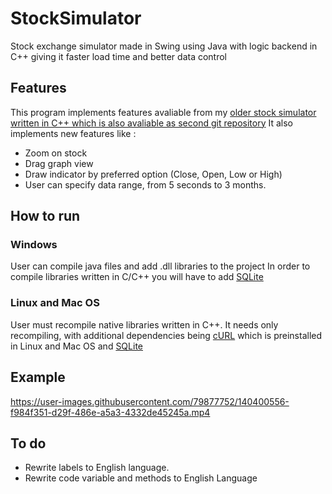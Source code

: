 # StockSimulator
Stock exchange simulator made in Swing using Java with logic backend in C++ giving it faster load time and better data control

## Features

This program implements features avaliable from my [older stock simulator written in C++ which is also avaliable as second git repository](https://github.com/DusanTodorovic5/StockPriceSimulatorCpp)
It also implements new features like :
 - Zoom on stock
 - Drag graph view
 - Draw indicator by preferred option (Close, Open, Low or High)
 - User can specify data range, from 5 seconds to 3 months.

## How to run

### Windows

User can compile java files and add .dll libraries to the project
In order to compile libraries written in C/C++ you will have to add [SQLite](https://www.sqlite.org/download.html)

### Linux and Mac OS 

User must recompile native libraries written in C++.
It needs only recompiling, with additional dependencies being [cURL](https://curl.se/) which is preinstalled in Linux and Mac OS and [SQLite](https://www.sqlite.org/index.html)

## Example

https://user-images.githubusercontent.com/79877752/140400556-f984f351-d29f-486e-a5a3-4332de45245a.mp4





## To do

 - Rewrite labels to English language.
 - Rewrite code variable and methods to English Language
